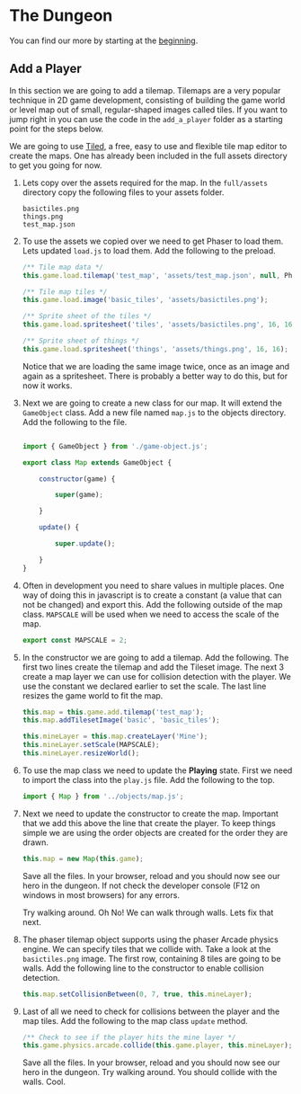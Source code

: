 # The Dungeon

You can find our more by starting at the [beginning](readme.md).

## Add a Player

In this section we are going to add a tilemap. Tilemaps are a very popular technique in 2D game development, consisting of building the game world or level map out of small, regular-shaped images called tiles.   If you want to jump right in you can use the code in the ```add_a_player``` folder as a starting point for the steps below.

We are going to use [Tiled](http://www.mapeditor.org/), a free, easy to use and flexible tile map editor to create the maps.  One has already been included in the full assets directory to get you going for now.

1. Lets copy over the assets required for the map.  In the ```full/assets``` directory copy the following files to your assets folder.

    ```
    basictiles.png
    things.png
    test_map.json
    ```

1. To use the assets we copied over we need to get Phaser to load them.  Lets updated ```load.js``` to load them.  Add the following to the preload.


    ```javascript
    /** Tile map data */
    this.game.load.tilemap('test_map', 'assets/test_map.json', null, Phaser.Tilemap.TILED_JSON);

    /** Tile map tiles */
    this.game.load.image('basic_tiles', 'assets/basictiles.png');

    /** Sprite sheet of the tiles */
    this.game.load.spritesheet('tiles', 'assets/basictiles.png', 16, 16);

    /** Sprite sheet of things */
    this.game.load.spritesheet('things', 'assets/things.png', 16, 16);
    ```

    Notice that we are loading the same image twice, once as an image and again as a spritesheet.  There is probably a better way to do this, but for now it works.

1. Next we are going to create a new class for our map.  It will extend the ```GameObject``` class.  Add a new file named ```map.js``` to the objects directory.  Add the following to the file.

    ```javascript

    import { GameObject } from './game-object.js';

    export class Map extends GameObject {

        constructor(game) {

            super(game);

        }

        update() {

            super.update();

        }
    }
    ```

1. Often in development you need to share values in multiple places.  One way of doing this in javascript is to create a constant (a value that can not be changed) and export this.  Add the following outside of the map class.  ```MAPSCALE``` will be used when we need to access the scale of the map. 

    ```javascript
    export const MAPSCALE = 2;
    ```

1. In the constructor we are going to add a tilemap.  Add the following.  The first two lines create the tilemap and add the Tileset image.  The next 3 create a map layer we can use for collision detection with the player.  We use the constant we declared earlier to set the scale.  The last line resizes the game world to fit the map.

    ```javascript
    this.map = this.game.add.tilemap('test_map');
    this.map.addTilesetImage('basic', 'basic_tiles');

    this.mineLayer = this.map.createLayer('Mine');
    this.mineLayer.setScale(MAPSCALE);
    this.mineLayer.resizeWorld();
    ```

1. To use the map class we need to update the **Playing** state.  First we need to import the class into the ```play.js``` file.  Add the following to the top.

    ```javascript
    import { Map } from '../objects/map.js';
    ```

1. Next we need to update the constructor to create the map.  Important that we add this above the line that create the player.  To keep things simple we are using the order objects are created for the order they are drawn.

    ```javascript
    this.map = new Map(this.game);
    ```

    Save all the files.  In your browser, reload and you should now see our hero in the dungeon.  If not check the developer console (F12 on windows in most browsers) for any errors.

    Try walking around.  Oh No!  We can walk through walls.  Lets fix that next.


1. The phaser tilemap object supports using the phaser Arcade physics engine.  We can specify tiles that we collide with.  Take a look at the ```basictiles.png``` image.  The first row, containing 8 tiles are going to be walls.  Add the following line to the constructor to enable collision detection.

    ```javascript
    this.map.setCollisionBetween(0, 7, true, this.mineLayer);
    ```


1. Last of all we need to check for collisions between the player and the map tiles.  Add the following to the map class ```update``` method.

    ```javascript
    /** Check to see if the player hits the mine layer */
    this.game.physics.arcade.collide(this.game.player, this.mineLayer);
    ```


    Save all the files.  In your browser, reload and you should now see our hero in the dungeon.  Try walking around.  You should collide with the walls.  Cool.